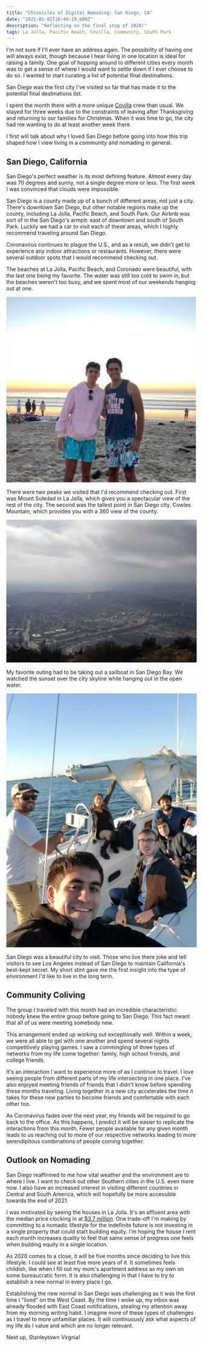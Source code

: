 ```yaml
---
title: "Chronicles of Digital Nomading: San Diego, CA"
date: "2021-01-01T18:48:19.000Z"
description: "Reflecting on the final stop of 2020!"
tags: La Jolla, Pacific Beach, Covilla, Community, South Park
---
```


I'm not sure if I'll ever have an address again. The possibility of having one will always exist, though because I hear living in one location is ideal for raising a family. One goal of hopping around to different cities every month was to get a sense of where I would want to settle down if I ever choose to do so. I wanted to start curating a list of potential final destinations.

San Diego was the first city I've visited so far that has made it to the potential final destinations list.

I spent the month there with a more unique [Covilla](https://covilla.life/) crew than usual. We stayed for three weeks due to the constraints of leaving after Thanksgiving and returning to our families for Christmas. When it was time to go, the city had me wanting to do at least another week there.

I first will talk about why I loved San Diego before going into how this trip shaped how I view living in a community and nomading in general.

## San Diego, California

San Diego's perfect weather is its most defining feature. Almost every day was 70 degrees and sunny, not a single degree more or less. The first week I was convinced that clouds were impossible.

San Diego is a county made up of a bunch of different areas, not just a city. There's downtown San Diego, but other notable regions make up the county, including La Jolla, Pacific Beach, and South Park. Our Airbnb was sort of in the San Diego's armpit: east of downtown and south of South Park. Luckily we had a car to visit each of these areas, which I highly recommend traveling around San Diego.

Coronavirus continues to plague the U.S., and as a result, we didn't get to experience any indoor attractions or restaurants. However, there were several outdoor spots that I would recommend checking out. 

The beaches at La Jolla, Pacific Beach, and Coronado were beautiful, with the last one being my favorite. The water was still too cold to swim in, but the beaches weren't too busy, and we spent most of our weekends hanging out at one.

![_My Brother Danny and I at Pacific Beach_](./beach.png)

There were two peaks we visited that I'd recommend checking out. First was Mount Soledad in La Jolla, which gives you a spectacular view of the rest of the city. The second was the tallest point in San Diego city, Cowles Mountain, which provides you with a 360 view of the county.

![_The peak at Cowles Mountain_](./cowles.jpg)

My favorite outing had to be taking out a sailboat in San Diego Bay. We watched the sunset over the city skyline while hanging out in the open water.

![](./boat.jpg)

San Diego was a beautiful city to visit. Those who live there joke and tell visitors to see Los Angeles instead of San Diego to maintain California's best-kept secret. My short stint gave me the first insight into the type of environment I'd like to live in the long term.

## Community Coliving
The group I traveled with this month had an incredible characteristic: nobody knew the entire group before going to San Diego. This fact meant that all of us were meeting somebody new. 

This arrangement ended up working out exceptionally well. Within a week, we were all able to gel with one another and spend several nights competitively playing games. I saw a commingling of three types of networks from my life come together: family, high school friends, and college friends.  

It's an interaction I want to experience more of as I continue to travel. I love seeing people from different parts of my life intersecting in one place. I've also enjoyed meeting friends of friends that I didn't know before spending these months traveling. Living together in a new city accelerates the time it takes for these new parties to become friends and comfortable with each other too.

As Coronavirus fades over the next year, my friends will be required to go back to the office. As this happens, I predict it will be easier to replicate the interactions from this month. Fewer people available for any given month leads to us reaching out to more of our respective networks leading to more serendipitous combinations of people coming together. 

## Outlook on Nomading
San Diego reaffirmed to me how vital weather and the environment are to where I live. I want to check out other Southern cities in the U.S. even more now. I also have an increased interest in visiting different countries in Central and South America, which will hopefully be more accessible towards the end of 2021.

I was motivated by seeing the houses in La Jolla. It's an affluent area with the median price clocking in at [$3.7 million](https://www.coldwellbanker.com/for-sale-homes/La-Jolla-CA-4689c/view_local-market-trends). One trade-off I'm making by committing to a nomadic lifestyle for the indefinite future is not investing in a single property that could start building equity. I'm hoping the house I rent each month increases quality to feel that same sense of progress one feels when building equity in a single location.

As 2020 comes to a close, it will be five months since deciding to live this lifestyle. I could see at least five more years of it. It sometimes feels childish, like when I fill out my mom's apartment address as my own on some bureaucratic form. It is also challenging in that I have to try to establish a new normal in every place I go.

Establishing the new normal in San Diego was challenging as it was the first time I "lived" on the West Coast. By the time I woke up, my inbox was already flooded with East Coast notifications, stealing my attention away from my morning writing habit. I imagine more of these types of challenges as I travel to more unfamiliar places. It will continuously ask what aspects of my life do I value and which are no longer relevant.

Next up, Stanleytown Virgnia!
